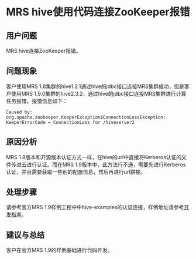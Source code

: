 # MRS hive使用代码连接ZooKeeper报错<a name="mrs_03_0216"></a>

## 用户问题<a name="section18305143583116"></a>

MRS hive连接ZooKeeper报错。

## 问题现象<a name="section117424454313"></a>

客户使用MRS 1.8集群的hive1.2.1通过hive的jdbc接口连接MRS集群成功，但是客户使用MRS 1.9.0集群的hive2.3.2，通过hive的jdbc接口连接MRS集群进行计算任务报错。报错信息如下：

```
Caused by: org.apache.zookeeper.KeeperException$ConnectionLossException: KeeperErrorCode = ConnectionLoss for /hiveserver2
```

## 原因分析<a name="section1237061220324"></a>

MRS 1.8版本和开源版本认证方式一样，在hive的url中直接将Kerberos认证的文件传进去进行认证。而在MRS 1.9版本中，此方法行不通，需要先进行Kerberos认证，并且需要获取一些别的配置信息，然后再进行url拼接。

## 处理步骤<a name="section520813413313"></a>

请参考官方MRS 1.9样例工程中中hive-examples的认证连接，样例地址请参考[开发指南](https://support.huaweicloud.com/devg-mrs/mrs_06_0002.html)。

## 建议与总结<a name="section8898183420"></a>

客户在官方MRS 1.9的样例基础进行代码开发。

